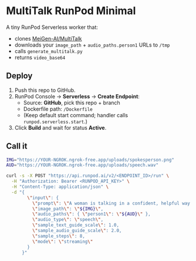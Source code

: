 # MultiTalk RunPod Minimal

A tiny RunPod Serverless worker that:
- clones [MeiGen-AI/MultiTalk](https://github.com/MeiGen-AI/MultiTalk)
- downloads your `image_path` + `audio_paths.person1` URLs to `/tmp`
- calls `generate_multitalk.py`
- returns `video_base64`

## Deploy

1. Push this repo to GitHub.
2. RunPod Console → **Serverless** → **Create Endpoint**:
   - Source: **GitHub**, pick this repo + branch
   - Dockerfile path: `/Dockerfile`
   - (Keep default start command; handler calls `runpod.serverless.start`.)
3. Click **Build** and wait for status **Active**.

## Call it

```bash
IMG="https://YOUR-NGROK.ngrok-free.app/uploads/spokesperson.png"
AUD="https://YOUR-NGROK.ngrok-free.app/uploads/speech.wav"

curl -s -X POST "https://api.runpod.ai/v2/<ENDPOINT_ID>/run" \
  -H "Authorization: Bearer <RUNPOD_API_KEY>" \
  -H "Content-Type: application/json" \
  -d "{
        \"input\": {
          \"prompt\": \"A woman is talking in a confident, helpful way.\",
          \"image_path\": \"${IMG}\",
          \"audio_paths\": { \"person1\": \"${AUD}\" },
          \"audio_type\": \"speech\",
          \"sample_text_guide_scale\": 1.0,
          \"sample_audio_guide_scale\": 2.0,
          \"sample_steps\": 8,
          \"mode\": \"streaming\"
        }
      }"
